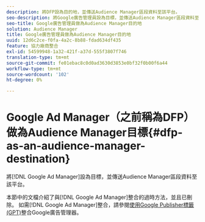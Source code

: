 ```yaml
---
description: 將DFP設為目的地，並傳送Audience Manager區段資料至該平台。
seo-description: 將Google廣告管理員設為目標，並傳送Audience Manager區段資料至該平台。
seo-title: Google廣告管理員做為Audience Manager目的地
solution: Audience Manager
title: Google廣告管理員做為Audience Manager目的地
uuid: 12d6c2ce-f0fa-4a2c-8b88-fdad634df435
feature: 協力廠商整合
exl-id: 54599948-1a32-421f-a37d-555f3807f746
translation-type: tm+mt
source-git-commit: fe01ebac8c0d0ad3630d3853e0bf32f0b00f6a44
workflow-type: tm+mt
source-wordcount: '102'
ht-degree: 0%

---
```


# Google Ad Manager（之前稱為DFP）做為Audience Manager目標{#dfp-as-an-audience-manager-destination}

將[!DNL Google Ad Manager]設為目標，並傳送Audience Manager區段資料至該平台。

本節中的文檔介紹了與[!DNL Google Ad Manager]整合的過時方法，並且已刪除。 如需[!DNL Google Ad Manager]整合，請參閱[使用Google Publisher標籤(GPT)](../integration/gpt-aam-destination/gpt-aam-requirements.md)整合Google廣告管理器。
